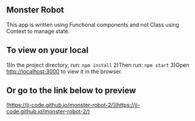 ## Monster Robot

This app is written using Functional components and not Class using Context to manage state.

## To view on your local

1)In the project directory, run: `npm install`
2)Then run: `npm start`
3)Open [http://localhost:3000](http://localhost:3000) to view it in the browser.

## Or go to the link below to preview

[https://jj-code.github.io/monster-robot-2/](https://jj-code.github.io/monster-robot-2/)
